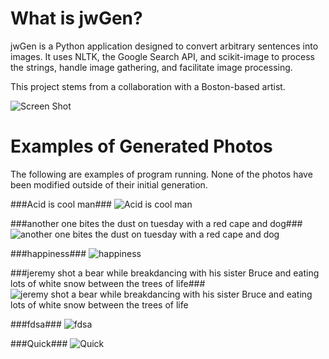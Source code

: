 # What is jwGen? #

jwGen is a Python application designed to convert arbitrary sentences into images. It uses NLTK, the Google Search API, and scikit-image to process the strings, handle image gathering, and facilitate image processing.

This project stems from a collaboration with a Boston-based artist. 

![Screen Shot](http://i.imgur.com/FclCmoX.png)


# Examples of Generated Photos #

The following are examples of program running. None of the photos have been modified outside of their initial generation.

###Acid is cool man###
![Acid is cool man](http://i.imgur.com/mGQkhqZ.png?1)

###another one bites the dust on tuesday with a red cape and dog###
![another one bites the dust on tuesday with a red cape and dog](http://i.imgur.com/0VmaYX5.png?2)

###happiness###
![happiness](http://i.imgur.com/Rnahf5m.png?1)

###jeremy shot a bear while breakdancing with his sister Bruce and eating lots of white snow between the trees of life###
![jeremy shot a bear while breakdancing with his sister Bruce and eating lots of white snow between the trees of life](http://i.imgur.com/5g5TvNK.png?2)

###fdsa###
![fdsa](http://i.imgur.com/ZsyiRuM.png?1)

###Quick###
![Quick](http://i.imgur.com/6W0wkGQ.png?1)

